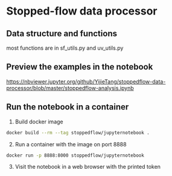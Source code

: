 # Stopped-flow data processor
## Data structure and functions
most functions are in sf_utils.py and uv_utils.py
## Preview the examples in the notebook
https://nbviewer.jupyter.org/github/YijieTang/stoppedflow-data-processor/blob/master/stoppedflow-analysis.ipynb
## Run the notebook in a container
1. Build docker image
```sh
docker build --rm --tag stoppedflow/jupyternotebook .
```
2. Run a container with the image on port 8888
```sh
docker run -p 8888:8000 stoppedflow/jupyternotebook
```
3. Visit the notebook in a web browser with the printed token
